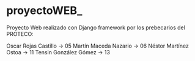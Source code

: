 # proyectoWEB_
Proyecto Web realizado con Django framework por los prebecarios del PROTECO:

Oscar Rojas Castillo -> 05
Martín Maceda Nazario -> 06
Néstor Martínez Ostoa -> 11
Tensin González Gómez -> 13
